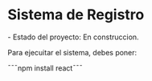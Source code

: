 <h1>Sistema de Registro</h1>
- Estado del proyecto: En construccion.

Para ejecuitar el sistema, debes poner:

¯¯¯npm install react¯¯¯
